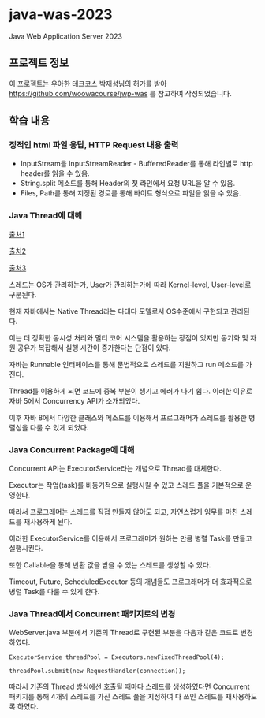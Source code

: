 # java-was-2023

Java Web Application Server 2023

## 프로젝트 정보 

이 프로젝트는 우아한 테크코스 박재성님의 허가를 받아 https://github.com/woowacourse/jwp-was 
를 참고하여 작성되었습니다.

## 학습 내용

### 정적인 html 파일 응답, HTTP Request 내용 출력

- InputStream을 InputStreamReader - BufferedReader를 통해 라인별로 http header를 읽을 수 있음.
- String.split 메소드를 통해 Header의 첫 라인에서 요청 URL을 알 수 있음.
- Files, Path를 통해 지정된 경로를 통해 바이트 형식으로 파일을 읽을 수 있음.

### Java Thread에 대해

[출처1](https://letsmakemyselfprogrammer.tistory.com/98)

[출처2](https://e-una.tistory.com/70)

[출처3](https://emong.tistory.com/221)

스레드는 OS가 관리하는가, User가 관리하는가에 따라 Kernel-level, User-level로 구분된다.

현재 자바에서는 Native Thread라는 다대다 모델로서 OS수준에서 구현되고 관리된다.

이는 더 정확한 동시성 처리와 멀티 코어 시스템을 활용하는 장점이 있지만 동기화 및 자원 공유가 복잡해서 실행 시간이 증가한다는 단점이 있다.

자바는 Runnable 인터페이스를 통해 문법적으로 스레드를 지원하고 run 메소드를 가진다.

Thread를 이용하게 되면 코드에 중복 부분이 생기고 에러가 나기 쉽다. 이러한 이유로 자바 5에서 Concurrency API가 소개되었다.

이후 자바 8에서 다양한 클래스와 메소드를 이용해서 프로그래머가 스레드를 활용한 병렬성을 다룰 수 있게 되었다.

### Java Concurrent Package에 대해

Concurrent API는 ExecutorService라는 개념으로 Thread를 대체한다.

Executor는 작업(task)를 비동기적으로 실행시킬 수 있고 스레드 풀을 기본적으로 운영한다.

따라서 프로그래머는 스레드를 직접 만들지 않아도 되고, 자연스럽게 임무를 마친 스레드를 재사용하게 된다.

이러한 ExecutorService를 이용해서 프로그래머가 원하는 만큼 병렬 Task를 만들고 실행시킨다.

또한 Callable을 통해 반환 값을 받을 수 있는 스레드를 생성할 수 있다.

Timeout, Future, ScheduledExecutor 등의 개념들도 프로그래머가 더 효과적으로 병렬 Task를 다룰 수 있게 한다.

### Java Thread에서 Concurrent 패키지로의 변경

WebServer.java 부분에서 기존의 Thread로 구현된 부분을 다음과 같은 코드로 변경하였다.

`ExecutorService threadPool = Executors.newFixedThreadPool(4);`

`threadPool.submit(new RequestHandler(connection));`

따라서 기존의 Thread 방식에선 호출될 때마다 스레드를 생성하였다면 Concurrent 패키지를 통해 4개의 스레드를 가진 스레드 풀을 지정하여 다 쓰인 스레드를 재사용하도록 하였다.